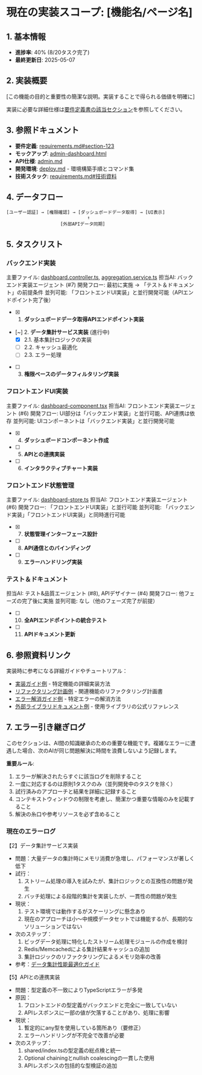 # 現在の実装スコープ: [機能名/ページ名]

## 1. 基本情報
- **進捗率**: 40% (8/20タスク完了)
- **最終更新日**: 2025-05-07

## 2. 実装概要
[この機能の目的と重要性の簡潔な説明。実装することで得られる価値を明確に]

実装に必要な詳細仕様は[要件定義書の該当セクション](/docs/requirements.md#31-ログイン画面-p-001)を参照してください。

## 3. 参照ドキュメント
- **要件定義**: [requirements.md#section-123](/docs/requirements.md#section-123)
- **モックアップ**: [admin-dashboard.html](/mockups/admin-dashboard.html)
- **API仕様**: [admin.md](/docs/api/admin.md)
- **開発環境**: [deploy.md](/docs/deploy.md) - 環境構築手順とコマンド集
- **技術スタック**: [requirements.md#技術資料](/docs/requirements.md#技術資料)

## 4. データフロー
```
[ユーザー認証] → [権限確認] → [ダッシュボードデータ取得] → [UI表示]
                              ↑
                    [外部APIデータ同期]
```

## 5. タスクリスト

### バックエンド実装
主要ファイル: [dashboard.controller.ts](/server/src/controllers/dashboard.controller.ts), [aggregation.service.ts](/server/src/services/aggregation.service.ts)
担当AI: バックエンド実装エージェント (#7)
開発フロー: 最初に実施 → 「テスト＆ドキュメント」の前提条件
並列可能: 「フロントエンドUI実装」と並行開発可能（APIエンドポイント完了後）

- [x] 1. **ダッシュボードデータ取得APIエンドポイント実装**
- [~] 2. **データ集計サービス実装** (進行中)
  - [x] 2.1. 基本集計ロジックの実装
  - [ ] 2.2. キャッシュ最適化
  - [ ] 2.3. エラー処理
- [ ] 3. **権限ベースのデータフィルタリング実装**

### フロントエンドUI実装
主要ファイル: [dashboard-component.tsx](/client/src/components/dashboard-component.tsx)
担当AI: フロントエンド実装エージェント (#6)
開発フロー: UI部分は「バックエンド実装」と並行可能、API連携は依存
並列可能: UIコンポーネントは「バックエンド実装」と並行開発可能

- [x] 4. **ダッシュボードコンポーネント作成**
- [ ] 5. **APIとの連携実装**
- [ ] 6. **インタラクティブチャート実装**

### フロントエンド状態管理
主要ファイル: [dashboard-store.ts](/client/src/store/dashboard-store.ts)
担当AI: フロントエンド実装エージェント (#6)
開発フロー: 「フロントエンドUI実装」と並行可能
並列可能: 「バックエンド実装」「フロントエンドUI実装」と同時進行可能

- [x] 7. **状態管理インターフェース設計**
- [ ] 8. **API通信とのバインディング**
- [ ] 9. **エラーハンドリング実装**

### テスト＆ドキュメント
担当AI: テスト&品質エージェント (#8), APIデザイナー (#4)
開発フロー: 他フェーズの完了後に実施
並列可能: なし（他のフェーズ完了が前提）

- [ ] 10. **全APIエンドポイントの統合テスト**
- [ ] 11. **APIドキュメント更新**

## 6. 参照資料リンク

実装時に参考になる詳細ガイドやチュートリアル：
- [実装ガイド例](/docs/implementation-guide-example.md) - 特定機能の詳細実装方法
- [リファクタリング計画例](/docs/refactoring-plan-example.md) - 関連機能のリファクタリング計画書
- [エラー解消ガイド例](/docs/error-resolution-example.md) - 特定エラーの解消方法
- [外部ライブラリドキュメント例](https://example.com/docs) - 使用ライブラリの公式リファレンス

## 7. エラー引き継ぎログ

このセクションは、AI間の知識継承のための重要な機能です。複雑なエラーに遭遇した場合、次のAIが同じ問題解決に時間を浪費しないよう記録します。

**重要ルール**:
1. エラーが解決されたらすぐに該当ログを削除すること
2. 一度に対応するのは原則1タスクのみ（並列開発中のタスクを除く）
3. 試行済みのアプローチと結果を詳細に記録すること
4. コンテキストウィンドウの制限を考慮し、簡潔かつ重要な情報のみを記載すること
5. 解決の糸口や参考リソースを必ず含めること

### 現在のエラーログ

【2】データ集計サービス実装
- 問題：大量データの集計時にメモリ消費が急増し、パフォーマンスが著しく低下
- 試行：
  1. ストリーム処理の導入を試みたが、集計ロジックとの互換性の問題が発生
  2. バッチ処理による段階的集計を実装したが、一貫性の問題が発生
- 現状：
  1. テスト環境では動作するがスケーリングに懸念あり
  2. 現在のアプローチは小〜中規模データセットでは機能するが、長期的なソリューションではない
- 次のステップ：
  1. ビッグデータ処理に特化したストリーム処理モジュールの作成を検討
  2. Redis/Memcachedによる集計結果キャッシュの追加
  3. 集計ロジックのリファクタリングによるメモリ効率の改善
- 参考：[データ集計性能最適化ガイド](/docs/architecture/data-aggregation-optimization.md)

【5】APIとの連携実装
- 問題：型定義の不一致によりTypeScriptエラーが多発
- 原因：
  1. フロントエンドの型定義がバックエンドと完全に一致していない
  2. APIレスポンスに一部の値が欠落することがあり、処理に影響
- 現状：
  1. 暫定的にany型を使用している箇所あり（要修正）
  2. エラーハンドリングが不完全で改善が必要
- 次のステップ：
  1. shared/index.tsの型定義の総点検と統一
  2. Optional chainingとnullish coalescingの一貫した使用
  3. APIレスポンスの包括的な型検証の追加

